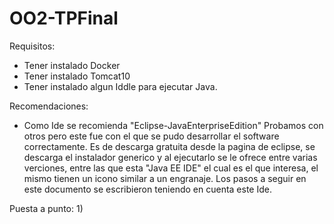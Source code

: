 # OO2-TPFinal

Requisitos:
- Tener instalado Docker
- Tener instalado Tomcat10
- Tener instalado algun Iddle para ejecutar Java.

Recomendaciones:
- Como Ide se recomienda "Eclipse-JavaEnterpriseEdition" Probamos con otros pero este fue con el que se pudo desarrollar el software correctamente. Es de descarga gratuita desde la pagina de eclipse, se descarga el instalador generico y al ejecutarlo se le ofrece entre varias verciones, entre las que esta "Java EE IDE" el cual es el que interesa, el mismo tienen un icono similar a un engranaje. Los pasos a seguir en este documento se escribieron teniendo en cuenta este Ide.

Puesta a punto:
1)
